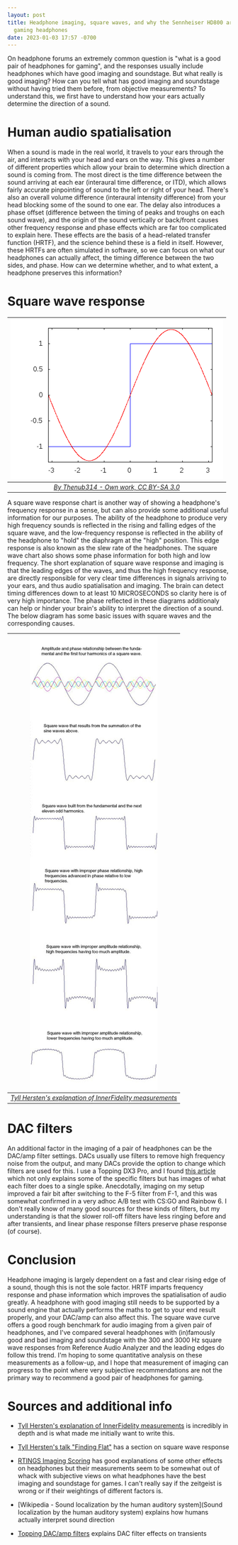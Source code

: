 ```yaml
---
layout: post
title: Headphone imaging, square waves, and why the Sennheiser HD800 are the best
  gaming headphones
date: 2023-01-03 17:57 -0700
---
```

On headphone forums an extremely common question is "what is a good pair of headphones for gaming", and the responses usually include headphones which have good imaging and soundstage. But what really is good imaging? How can you tell what has good imaging and soundstage without having tried them before, from objective measurements? To understand this, we first have to understand how your ears actually determine the direction of a sound. 

# Human audio spatialisation

When a sound is made in the real world, it travels to your ears through the air, and interacts with your head and ears on the way. This gives a number of different properties which allow your brain to determine which direction a sound is coming from. The most direct is the time difference between the sound arriving at each ear (interaural time difference, or ITD), which allows fairly accurate pinpointing of sound to the left or right of your head. There's also an overall volume difference (interaural intensity difference) from your head blocking some of the sound to one ear. The delay also introduces a phase offset (difference between the timing of peaks and troughs on each sound wave), and the origin of the sound vertically or back/front causes other frequency response and phase effects which are far too complicated to explain here. These effects are the basis of a head-related transfer function (HRTF), and the science behind these is a field in itself. However, these HRTFs are often simulated in software, so we can focus on what our headphones can actually affect, the timing difference between the two sides, and phase. How can we determine whether, and to what extent, a headphone preserves this information?

# Square wave response 

| ![Square wave construction via odd harmonics](/assets/img/square_wave_construction.gif) | 
|:--:| 
| *[By Thenub314 - Own work, CC BY-SA 3.0](https://commons.wikimedia.org/w/index.php?curid=12062602)* |

A square wave response chart is another way of showing a headphone's frequency response in a sense, but can also provide some additional useful information for our purposes. The ability of the headphone to produce very high frequency sounds is reflected in the rising and falling edges of the square wave, and the low-frequency response is reflected in the ability of the headphone to "hold" the diaphragm at the "high" position. This edge response is also known as the slew rate of the headphones. The square wave chart also shows some phase information for both high and low frequency.  The short explanation of square wave response and imaging is that the leading edges of the waves, and thus the high frequency response, are directly responsible for very clear time differences in signals arriving to your ears, and thus audio spatialisation and imaging. The brain can detect timing differences down to at least 10 MICROSECONDS so clarity here is of very high importance. The phase reflected in these diagrams additionaly can help or hinder your brain's ability to interpret the direction of a sound. The below diagram has some basic issues with square waves and the corresponding causes. 

| ![Square wave distortions](/assets/img/square_wave_problems.jpg) | 
|:--:| 
| *[Tyll Hersten's explanation of InnerFidelity measurements](https://www.stereophile.com/content/innerfidelity-headphone-measurements-explained)* |

# DAC filters

An additional factor in the imaging of a pair of headphones can be the DAC/amp filter settings. DACs usually use filters to remove high frequency noise from the output, and many DACs provide the option to change which filters are used for this. I use a Topping DX3 Pro, and I found [this article](https://addictedtoaudio.com.au/blogs/how-to/how-to-pick-the-best-filter-setting-for-your-dac) which not only explains some of the specific filters but has images of what each filter does to a single spike. Anecdotally, imaging on my setup improved a fair bit after switching to the F-5 filter from F-1, and this was somewhat confirmed in a very adhoc A/B test with CS:GO and Rainbow 6. I don't really know of many good sources for these kinds of filters, but my understanding is that the slower roll-off filters have less ringing before and after transients, and linear phase response filters preserve phase response (of course).

# Conclusion

Headphone imaging is largely dependent on a fast and clear rising edge of a sound, though this is not the sole factor. HRTF imparts frequency response and phase information which improves the spatialisation of audio greatly. A headphone with good imaging still needs to be supported by a sound engine that actually performs the maths to get to your end result properly, and your DAC/amp can also affect this. The square wave curve offers a good rough benchmark for audio imaging from a given pair of headphones, and I've compared several headphones with (in)famously good and bad imaging and soundstage with the 300 and 3000 Hz square wave responses from Reference Audio Analyzer and the leading edges do follow this trend. I'm hoping to some quantitative analysis on these measurements as a follow-up, and I hope that measurement of imaging can progress to the point where very subjective recommendations are not the primary way to recommend a good pair of headphones for gaming.


# Sources and additional info

* [Tyll Hersten's explanation of InnerFidelity measurements](https://www.stereophile.com/content/innerfidelity-headphone-measurements-explained) is incredibly in depth and is what made me initially want to write this. 

* [Tyll Hersten's talk "Finding Flat"](https://youtu.be/SDRHFNfFCFU?t=3117) has a section on square wave response

* [RTINGS Imaging Scoring](https://www.rtings.com/headphones/tests/sound-quality/imaging) has good explanations of some other effects on headphones but their measurements seem to be somewhat out of whack with subjective views on what headphones have the best imaging and soundstage for games. I can't really say if the zeitgeist is wrong or if their weightings of different factors is.

* [Wikipedia - Sound localization by the human auditory system](Sound localization by the human auditory system) explains how humans actually interpret sound direction

* [Topping DAC/amp filters](https://addictedtoaudio.com.au/blogs/how-to/how-to-pick-the-best-filter-setting-for-your-dac) explains DAC filter effects on transients




